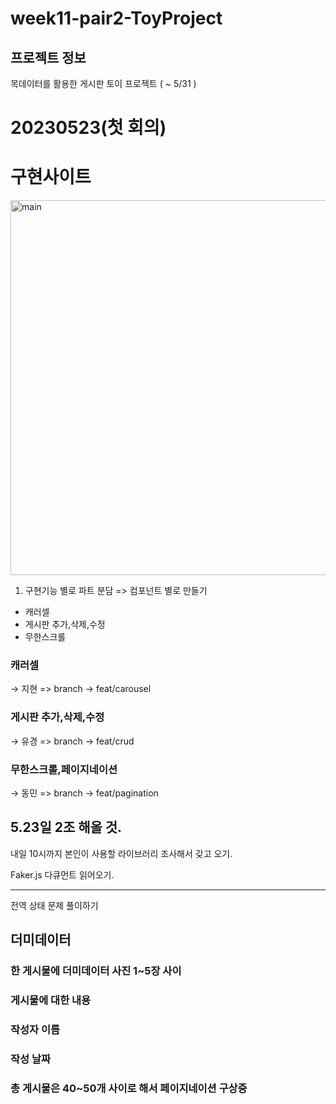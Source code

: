 # week11-pair2-ToyProject

## 프로젝트 정보

목데이터를 활용한 게시판 토이 프로젝트 ( ~ 5/31 )

# 20230523(첫 회의)

# 구현사이트

<img width="600" alt="main" src="https://github.com/KIT-Frontend-Team2/week11-pair2-ToyProject/assets/96242198/0902f2fa-cf8f-415d-92bb-2008927b276a">

1. 구현기능 별로 파트 분담 => 컴포넌트 별로 만들기

- 캐러셀
- 게시판 추가,삭제,수정
- 무한스크롤

### 캐러셀

→ 지현
=> branch -> feat/carousel

### 게시판 추가,삭제,수정

→ 유경
=> branch -> feat/crud

### 무한스크롤,페이지네이션

→ 동민
=> branch -> feat/pagination

## 5.23일 2조 해올 것.

내일 10시까지 본인이 사용할 라이브러리 조사해서 갖고 오기.

Faker.js 다큐먼트 읽어오기.

---

전역 상태 문제 풀이하기

## 더미데이터

### 한 게시물에 더미데이터 사진 1~5장 사이

### 게시물에 대한 내용

### 작성자 이름

### 작성 날짜

### 총 게시물은 40~50개 사이로 해서 페이지네이션 구상중
